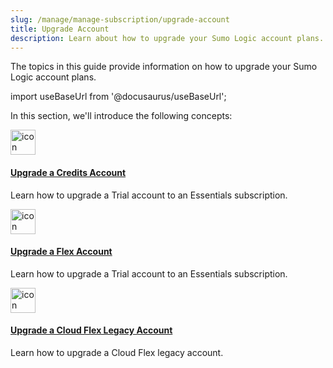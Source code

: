```yaml
---
slug: /manage/manage-subscription/upgrade-account
title: Upgrade Account
description: Learn about how to upgrade your Sumo Logic account plans.
---
```


The topics in this guide provide information on how to upgrade your Sumo Logic account plans. 

import useBaseUrl from '@docusaurus/useBaseUrl';

In this section, we'll introduce the following concepts:

<div className="box-wrapper">
<div className="box smallbox card">
  <div className="container">
  <a href="/docs/manage/manage-subscription/upgrade-account/upgrade-credits-account"><img src={useBaseUrl('img/icons/operations/manage.png')} alt="icon" width="40"/><h4>Upgrade a Credits Account</h4></a>
  <p>Learn how to upgrade a Trial account to an Essentials subscription.</p>
  </div>
</div>
<div className="box smallbox card">
  <div className="container">
  <a href="/docs/manage/manage-subscription/upgrade-account/upgrade-sumo-logic-flex-account"><img src={useBaseUrl('img/icons/operations/manage.png')} alt="icon" width="40"/><h4>Upgrade a Flex Account</h4></a>
  <p>Learn how to upgrade a Trial account to an Essentials subscription.</p>
  </div>
</div>
<div className="box smallbox card">
  <div className="container">
  <a href="/docs/manage/manage-subscription/upgrade-account/upgrade-cloud-flex-legacy-account"><img src={useBaseUrl('img/icons/operations/manage.png')} alt="icon" width="40"/><h4>Upgrade a Cloud Flex Legacy Account</h4></a>
  <p>Learn how to upgrade a Cloud Flex legacy account.</p>
  </div>
</div>
</div>
